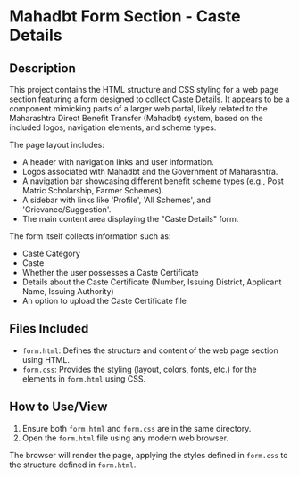 # Mahadbt Form Section - Caste Details

## Description

This project contains the HTML structure and CSS styling for a web page section featuring a form designed to collect Caste Details. It appears to be a component mimicking parts of a larger web portal, likely related to the Maharashtra Direct Benefit Transfer (Mahadbt) system, based on the included logos, navigation elements, and scheme types.

The page layout includes:
* A header with navigation links and user information.
* Logos associated with Mahadbt and the Government of Maharashtra.
* A navigation bar showcasing different benefit scheme types (e.g., Post Matric Scholarship, Farmer Schemes).
* A sidebar with links like 'Profile', 'All Schemes', and 'Grievance/Suggestion'.
* The main content area displaying the "Caste Details" form.

The form itself collects information such as:
* Caste Category
* Caste
* Whether the user possesses a Caste Certificate
* Details about the Caste Certificate (Number, Issuing District, Applicant Name, Issuing Authority)
* An option to upload the Caste Certificate file

## Files Included

* `form.html`: Defines the structure and content of the web page section using HTML.
* `form.css`: Provides the styling (layout, colors, fonts, etc.) for the elements in `form.html` using CSS.

## How to Use/View

1.  Ensure both `form.html` and `form.css` are in the same directory.
2.  Open the `form.html` file using any modern web browser.

The browser will render the page, applying the styles defined in `form.css` to the structure defined in `form.html`.

